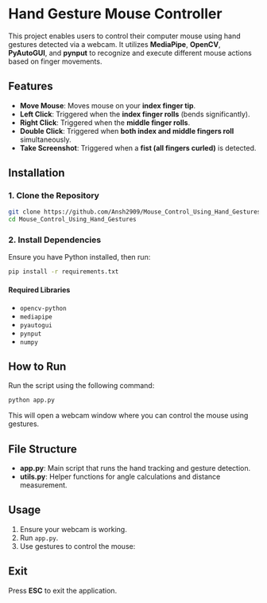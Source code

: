 # Hand Gesture Mouse Controller

This project enables users to control their computer mouse using hand gestures detected via a webcam. It utilizes **MediaPipe**, **OpenCV**, **PyAutoGUI**, and **pynput** to recognize and execute different mouse actions based on finger movements.

## Features
- **Move Mouse**: Moves mouse on your **index finger tip**.
- **Left Click**: Triggered when the **index finger rolls** (bends significantly).
- **Right Click**: Triggered when the **middle finger rolls**.
- **Double Click**: Triggered when **both index and middle fingers roll** simultaneously.
- **Take Screenshot**: Triggered when a **fist (all fingers curled)** is detected.

## Installation
### 1. Clone the Repository
```bash
git clone https://github.com/Ansh2909/Mouse_Control_Using_Hand_Gestures.git
cd Mouse_Control_Using_Hand_Gestures
```

### 2. Install Dependencies
Ensure you have Python installed, then run:
```bash
pip install -r requirements.txt
```

#### Required Libraries
- `opencv-python`
- `mediapipe`
- `pyautogui`
- `pynput`
- `numpy`

## How to Run
Run the script using the following command:
```bash
python app.py
```
This will open a webcam window where you can control the mouse using gestures.

## File Structure
- **app.py**: Main script that runs the hand tracking and gesture detection.
- **utils.py**: Helper functions for angle calculations and distance measurement.

## Usage
1. Ensure your webcam is working.
2. Run `app.py`.
3. Use gestures to control the mouse:

## Exit
Press **ESC** to exit the application.

